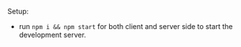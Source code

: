 Setup:
- run ```npm i && npm start``` for both client and server side to start the development server.
